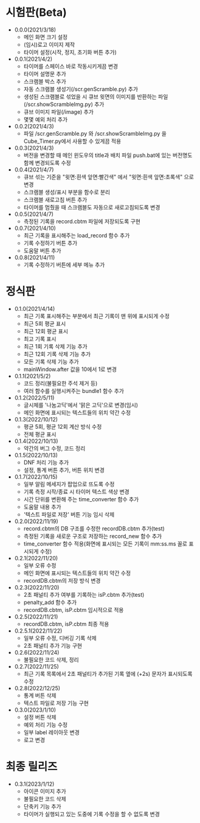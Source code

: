 # 시험판(Beta)
* 0.0.0(2021/3/18)
    * 메인 화면 크기 설정
    * (임시)로고 이미지 제작
    * 타이머 설정(시작, 정지, 초기화 버튼 추가)
* 0.0.1(2021/4/2)
    * 타이머를 스페이스 바로 작동시키게끔 변경
    * 타이머 설명문 추가
    * 스크램블 박스 추가
    * 자동 스크램블 생성기(/scr.genScramble.py) 추가
    * 생성된 스크램블로 섞었을 시 큐브 윗면의 이미지를 반환하는 파일(/scr.showScrambleImg.py) 추가
    * 큐브 이미지 파일(/image) 추가
    * 몇몇 예외 처리 추가
* 0.0.2(2021/4/3)
    * 파일 /scr.genScramble.py 와 /scr.showScrambleImg.py 을 Cube_Timer.py에서 사용할 수 있게끔 적용
* 0.0.3(2021/4/3)
    * 버전을 변경할 때 메인 윈도우의 title과 배치 파일 push.bat에 있는 버전명도 함께 변경되도록 수정
* 0.0.4(2021/4/7)
    * 큐브 섞는 기준을 "윗면:흰색 앞면:빨간색" 에서 "윗면:흰색 앞면:초록색" 으로 변경
    * 스크램블 생성/표시 부분을 함수로 분리
    * 스크램블 새로고침 버튼 추가
    * 타이머를 멈췄을 때 스크램블도 자동으로 새로고침되도록 변경
* 0.0.5(2021/4/7)
    * 측정된 기록을 record.cbtm 파일에 저장되도록 구현
* 0.0.7(2021/4/10)
    * 최근 기록을 표시해주는 load_record 함수 추가
    * 기록 수정하기 버튼 추가
    * 도움말 버튼 추가
* 0.0.8(2021/4/11)
    * 기록 수정하기 버튼에 세부 메뉴 추가

# 정식판
* 0.1.0(2021/4/14)
    * 최근 기록 표시해주는 부분에서 최근 기록이 맨 위에 표시되게 수정
    * 최근 5회 평균 표시
    * 최근 12회 평균 표시
    * 최고 기록 표시
    * 최근 1회 기록 삭제 기능 추가
    * 최근 12회 기록 삭제 기능 추가
    * 모든 기록 삭제 기능 추가
    * mainWindow.after 값을 10에서 1로 변경
* 0.1.1(2021/5/2)
    * 코드 정리(불필요한 주석 제거 등)
    * 여러 함수를 실행시켜주는 bundle1 함수 추가
* 0.1.2(2022/5/11)
    * 글시체를 '나눔고딕'에서 '맑은 고딕'으로 변경(임시)
    * 메인 화면에 표시되는 텍스트들의 위치 약간 수정
* 0.1.3(2022/10/12)
    * 평균 5회, 평균 12회 계산 방식 수정
    * 전체 평균 표시
* 0.1.4(2022/10/13)
    * 약간의 버그 수정, 코드 정리
* 0.1.5(2022/10/13)
    * DNF 처리 기능 추가
    * 설정, 통계 버튼 추가, 버튼 위치 변경
* 0.1.7(2022/10/15)
    * 일부 알림 메세지가 팝업으로 뜨도록 수정
    * 기록 측정 시작/종료 시 타이머 텍스트 색상 변경
    * 시간 단위를 변환해 주는 time_converter 함수 추가
    * 도움말 내용 추가
    * '텍스트 파일로 저장' 버튼 기능 임시 삭제
* 0.2.0(2022/11/19)
    * record.cbtm의 DB 구조를 수정한 recordDB.cbtm 추가(test)
    * 측정된 기록을 새로운 구조로 저장하는 record_new 함수 추가
    * time_converter 함수 적용(화면에 표시되는 모든 기록이 mm:ss.ms 꼴로 표시되게 수정)
* 0.2.1(2022/11/20)
    * 일부 오류 수정
    * 메인 화면에 표시되는 텍스트들의 위치 약간 수정
    * recordDB.cbtm의 저장 방식 변경
* 0.2.3(2022/11/20)
    * 2초 패널티 추가 여부를 기록하는 isP.cbtm 추가(test)
    * penalty_add 함수 추가
    * recordDB.cbtm, isP.cbtm 임시적으로 적용
* 0.2.5(2022/11/21)
    * recordDB.cbtm, isP.cbtm 최종 적용
* 0.2.5.1(2022/11/22)
    * 일부 오류 수정, 디버깅 기록 삭제
    * 2초 패널티 추가 기능 구현
* 0.2.6(2022/11/24)
    * 불필요한 코드 삭제, 정리
* 0.2.7(2022/11/25)
    * 최근 기록 목록에서 2초 패널티가 추가된 기록 옆에 (+2s) 문자가 표시되도록 수정
* 0.2.8(2022/12/25)
    * 통계 버튼 삭제
    * 텍스트 파일로 저장 기능 구현
* 0.3.0(2023/1/10)
    * 설정 버튼 삭제
    * 예외 처리 기능 수정
    * 일부 label 레이아웃 변경
    * 로고 변경

# 최종 릴리즈
* 0.3.1(2023/1/12)
    * 아이콘 이미지 추가
    * 불필요한 코드 삭제
    * 단축키 기능 추가
    * 타이머가 실행되고 있는 도중에 기록 수정을 할 수 없도록 변경